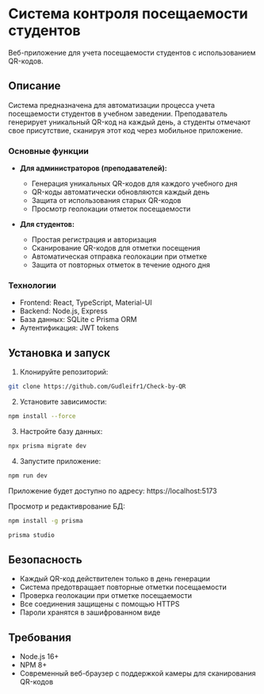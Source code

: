 # Система контроля посещаемости студентов

Веб-приложение для учета посещаемости студентов с использованием QR-кодов.

## Описание

Система предназначена для автоматизации процесса учета посещаемости студентов в учебном заведении. Преподаватель генерирует уникальный QR-код на каждый день, а студенты отмечают свое присутствие, сканируя этот код через мобильное приложение.

### Основные функции

- **Для администраторов (преподавателей):**
  - Генерация уникальных QR-кодов для каждого учебного дня
  - QR-коды автоматически обновляются каждый день
  - Защита от использования старых QR-кодов
  - Просмотр геолокации отметок посещаемости

- **Для студентов:**
  - Простая регистрация и авторизация
  - Сканирование QR-кодов для отметки посещения
  - Автоматическая отправка геолокации при отметке
  - Защита от повторных отметок в течение одного дня

### Технологии

- Frontend: React, TypeScript, Material-UI
- Backend: Node.js, Express
- База данных: SQLite с Prisma ORM
- Аутентификация: JWT tokens

## Установка и запуск

1. Клонируйте репозиторий:
```bash
git clone https://github.com/Gudleifr1/Check-by-QR
```

2. Установите зависимости:
```bash
npm install --force
```

3. Настройте базу данных:
```bash
npx prisma migrate dev
```

4. Запустите приложение:
```bash
npm run dev
```

Приложение будет доступно по адресу: https://localhost:5173


Просмотр и редактиврование БД:
```bash
npm install -g prisma
```

```bash
prisma studio
```
## Безопасность

- Каждый QR-код действителен только в день генерации
- Система предотвращает повторные отметки посещаемости
- Проверка геолокации при отметке посещаемости
- Все соединения защищены с помощью HTTPS
- Пароли хранятся в зашифрованном виде

## Требования

- Node.js 16+
- NPM 8+
- Современный веб-браузер с поддержкой камеры для сканирования QR-кодов
